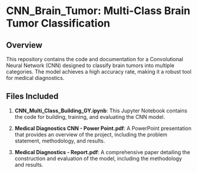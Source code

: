 # CNN_Brain_Tumor: Multi-Class Brain Tumor Classification

## Overview
This repository contains the code and documentation for a Convolutional Neural Network (CNN) designed to classify brain tumors into multiple categories. The model achieves a high accuracy rate, making it a robust tool for medical diagnostics.

## Files Included
1. **CNN_Multi_Class_Building_GY.ipynb**: This Jupyter Notebook contains the code for building, training, and evaluating the CNN model.
  
2. **Medical Diagnostics CNN - Power Point.pdf**: A PowerPoint presentation that provides an overview of the project, including the problem statement, methodology, and results.
  
3. **Medical Diagnostics - Report.pdf**: A comprehensive paper detailing the construction and evaluation of the model, including the methodology and results.

